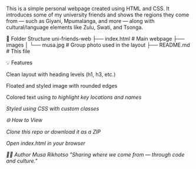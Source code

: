 This is a simple personal webpage created using HTML and CSS. It introduces some of my university friends and shows the regions they come from — such as Giyani, Mpumalanga, and more — along with cultural/language elements like Zulu, Swati, and Tsonga.

📁 Folder Structure
uni-friends-web
├── index.html # Main webpage
├── images
│ └── musa.jpg # Group photo used in the layout
├── README.md # This file

💡 Features

Clean layout with heading levels (h1, h3, etc.)

Floated and styled image with rounded edges

Colored text using <em> to highlight key locations and names

Styled using CSS with custom classes

🌐 How to View

Clone this repo or download it as a ZIP

Open index.html in your browser

🧑‍💻 Author
Musa Rikhotso
"Sharing where we come from — through code and culture."
